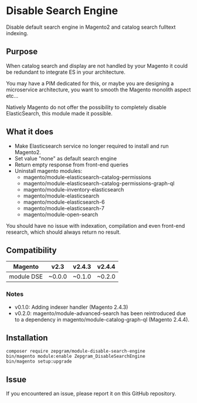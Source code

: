 # Disable Search Engine

Disable default search engine in Magento2 and catalog search fulltext indexing.

## Purpose

When catalog search and display are not handled by your Magento it could be redundant to integrate ES in your architecture.

You may have a PIM dedicated for this, or maybe you are designing a microservice architecture, you want to smooth the Magento monolith aspect etc...

Natively Magento do not offer the possibility to completely disable ElasticSearch, this module made it possible.

## What it does

- Make Elasticsearch service no longer required to install and run Magento2.
- Set value "none" as default search engine
- Return empty response from front-end queries
- Uninstall magento modules:
    - magento/module-elasticsearch-catalog-permissions
    - magento/module-elasticsearch-catalog-permissions-graph-ql
    - magento/module-inventory-elasticsearch
    - magento/module-elasticsearch
    - magento/module-elasticsearch-6
    - magento/module-elasticsearch-7
    - magento/module-open-search

You should have no issue with indexation, compilation and even front-end research, which should always return no result.

## Compatibility

| Magento    | v2.3   | v2.4.3 | v2.4.4 |
|------------|--------|--------|--------|
| module DSE | ~0.0.0 | ~0.1.0 | ~0.2.0 |

### Notes
- v0.1.0: Adding indexer handler (Magento 2.4.3)
- v0.2.0: magento/module-advanced-search has been reintroduced due to a dependency in magento/module-catalog-graph-ql (Magento 2.4.4).

## Installation
```
composer require zepgram/module-disable-search-engine
bin/magento module:enable Zepgram_DisableSearchEngine
bin/magento setup:upgrade
```

## Issue

If you encountered an issue, please report it on this GitHub repository.
